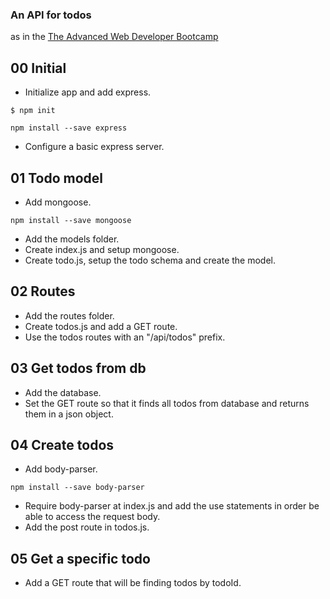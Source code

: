 ### An API for todos
as in the [The Advanced Web Developer Bootcamp](https://www.udemy.com/the-advanced-web-developer-bootcamp/)


## 00 Initial

* Initialize app and add express.
```
$ npm init
```

```
npm install --save express
```

* Configure a basic express server.


## 01 Todo model

* Add mongoose.

```
npm install --save mongoose
```

* Add the models folder.
* Create index.js and setup mongoose.
* Create todo.js, setup the todo schema and create the model.


## 02 Routes

* Add the routes folder.
* Create todos.js and add a GET route.
* Use the todos routes with an "/api/todos" prefix.


## 03 Get todos from db

* Add the database.
* Set the GET route so that it finds all todos from database and returns them in a json object.


## 04 Create todos

* Add body-parser.

```
npm install --save body-parser
```

* Require body-parser at index.js and add the use statements in order be able to access the request body.
* Add the post route in todos.js.


## 05 Get a specific todo

* Add a GET route that will be finding todos by todoId.

